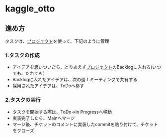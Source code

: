 # kaggle_otto

## 進め方
タスクは、[プロジェクト](https://github.com/users/coffeemountain/projects/5/views/1?layout=board)を使って、下記のように管理

### 1.タスクの作成
- アイデアを思いついたら、とりあえず[プロジェクト](https://github.com/users/coffeemountain/projects/5/views/1?layout=board)のBacklogに入れる(いつでも、だれでも）
- Backlogに入れたアイデアは、次の週１ミーティングで共有する
- 採用されたアイデアは、ToDoへ移す

### 2.タスクの実行
- タスクを開始する際は、ToDo→In Progressへ移動
- 実装完了したら、Mainへマージ
- マージ後、チケットのコメントに実装したcommitを貼り付けて、チケットをクローズ
